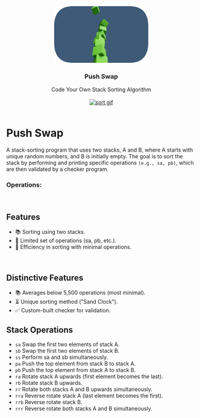 <div align="center">
<a href="https://github.com/hadi14250">
    <img src="github_gifs/stack.gif" alt="stack gif" width="250" height="150">
  </a>
  <h3 align="center">Push Swap</h3>
Code Your Own Stack Sorting Algorithm
  <br>
  <br>
</div>

<div align="center">
<a href="https://github.com/hadi14250">
    <img src="github_gifs/sort.gif" alt="sort gif"  width="600" height="400">
  </a>


</div>

<br>

# Push Swap

A stack-sorting program that uses two stacks, A and B, where A starts with unique random numbers, and B is initially empty. The goal is to sort the stack by performing and printing specific operations `(e.g., sa, pb)`, which are then validated by a checker program.

### Operations:

<br>

## Features

  - 📚 Sorting using two stacks.
  - 🔀 Limited set of operations (sa, pb, etc.).
  - 🧠 Efficiency in sorting with minimal operations.

<br>

## Distinctive Features

  - 📚 Averages below 5,500 operations (most minimal).
  - ⏳ Unique sorting method ("Sand Clock").
  - ✅ Custom-built checker for validation.


## Stack Operations

- `sa` Swap the first two elements of stack A.
- `sb` Swap the first two elements of stack B.
- `ss` Perform sa and sb simultaneously.
- `pa` Push the top element from stack B to stack A.
- `pb` Push the top element from stack A to stack B.
- `ra` Rotate stack A upwards (first element becomes the last).
- `rb` Rotate stack B upwards.
- `rr` Rotate both stacks A and B upwards simultaneously.
- `rra` Reverse rotate stack A (last element becomes the first).
- `rrb` Reverse rotate stack B.
- `rrr` Reverse rotate both stacks A and B simultaneously.

<br>

